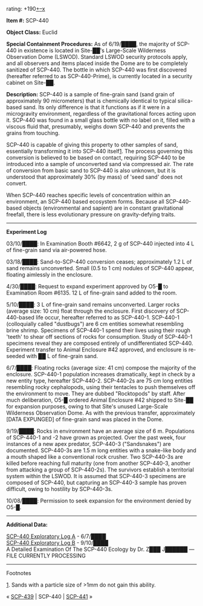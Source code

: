 rating: +190[+](javascript:; "I like it")[–](javascript:; "I don't like it")[x](javascript:; "Cancel my vote")

**Item #:** SCP-440

**Object Class:** Euclid

**Special Containment Procedures:** As of 6/19/████, the majority of SCP-440 in existence is located in Site-██'s Large-Scale Wilderness Observation Dome (LSWOD). Standard LSWOD security protocols apply, and all observers and items placed inside the Dome are to be completely sanitized of SCP-440. The bottle in which SCP-440 was first discovered (hereafter referred to as SCP-440-Prime), is currently located in a security cabinet on Site-██.

**Description:** SCP-440 is a sample of fine-grain sand (sand grain of approximately 90 micrometers) that is chemically identical to typical silica-based sand. Its only difference is that it functions as if it were in a microgravity environment, regardless of the gravitational forces acting upon it. SCP-440 was found in a small glass bottle with no label on it, filled with a viscous fluid that, presumably, weighs down SCP-440 and prevents the grains from touching.

SCP-440 is capable of giving this property to other samples of sand, essentially transforming it into SCP-440 itself[1](javascript:;). The process governing this conversion is believed to be based on contact, requiring SCP-440 to be introduced into a sample of unconverted sand via compressed air. The rate of conversion from basic sand to SCP-440 is also unknown, but it is understood that approximately 30% (by mass) of 'seed sand' does not convert.

When SCP-440 reaches specific levels of concentration within an environment, an SCP-440 based ecosystem forms. Because all SCP-440-based objects (environmental and sapient) are in constant gravitational freefall, there is less evolutionary pressure on gravity-defying traits.

* * *

**Experiment Log**

03/10/████: In Examination Booth #6642, 2 g of SCP-440 injected into 4 L of fine-grain sand via air-powered hose.

03/18/████: Sand-to-SCP-440 conversion ceases; approximately 1.2 L of sand remains unconverted. Small (0.5 to 1 cm) nodules of SCP-440 appear, floating aimlessly in the enclosure.

4/30/████: Request to expand experiment approved by O5-█ to Examination Room #6135. 12 L of fine-grain sand added to the room.

5/10/████: 3 L of fine-grain sand remains unconverted. Larger rocks (average size: 10 cm) float through the enclosure. First discovery of SCP-440-based life occur, hereafter referred to as SCP-440-1. SCP-440-1 (colloquially called "dustbugs") are 6 cm entities somewhat resembling brine shrimp. Specimens of SCP-440-1 spend their lives using their rough 'teeth' to shear off sections of rocks for consumption. Study of SCP-440-1 specimens reveal they are composed entirely of undifferentiated SCP-440. Experiment transfer to Animal Enclosure #42 approved, and enclosure is re-seeded with ██ L of fine-grain sand.

6/7/████: Floating rocks (average size: 41 cm) compose the majority of the enclosure. SCP-440-1 population increases dramatically, kept in check by a new entity type, hereafter SCP-440-2. SCP-440-2s are 75 cm long entities resembling rocky cephalopods, using their tentacles to push themselves off the environment to move. They are dubbed "Rocktopods" by staff. After much deliberation, O5-█ ordered Animal Enclosure #42 shipped to Site-██ for expansion purposes, owing to that Site's unused Large-Scale Wilderness Observation Dome. As with the previous transfer, approximately \[DATA EXPUNGED\] of fine-grain sand was placed in the Dome.

9/19/████: Rocks in environment have an average size of 6 m. Populations of SCP-440-1 and -2 have grown as projected. Over the past week, four instances of a new apex predator, SCP-440-3 ("Sandsnakes") are documented. SCP-440-3s are 1.5 m long entities with a snake-like body and a mouth shaped like a conventional rock crusher. Two SCP-440-3s are killed before reaching full maturity (one from another SCP-440-3, another from attacking a group of SCP-440-2s). The survivors establish a territorial system within the LSWOD. It is assumed that SCP-440-3 specimens are composed of SCP-440, but capturing an SCP-440-3 sample has proven difficult, owing to hostility by SCP-440-3s.

10/08/████: Permission to seek expansion for the environment denied by O5-█.

* * *

**Additional Data:**

[SCP-440 Exploratory Log A](/scp-440-exploratory-log-a) - 6/7/████  
[SCP-440 Exploratory Log B](/scp-440-exploratory-log-b) - 9/10/████  
A Detailed Examination Of The SCP-440 Ecology by Dr. Z███ J██████ — FILE CURRENTLY PROCESSING

* * *

Footnotes

[1](javascript:;). Sands with a particle size of >1mm do not gain this ability.

« [SCP-439](/scp-439) | SCP-440 | [SCP-441](/scp-441) »